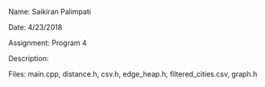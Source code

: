 Name: Saikiran Palimpati

Date: 4/23/2018

Assignment: Program 4

Description: 

Files: main.cpp, distance.h, csv.h, edge_heap.h, filtered_cities.csv, graph.h
